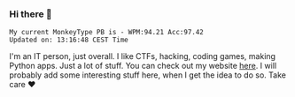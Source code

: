 ### Hi there 👋
<!-- PB START -->
```
My current MonkeyType PB is - WPM:94.21 Acc:97.42
Updated on: 13:16:48 CEST Time
```
<!-- PB END -->
I'm an IT person, just overall. I like CTFs, hacking, coding games, making Python apps. Just a lot of stuff.
You can check out my website [here](https://skill3472.github.io/).
I will probably add some interesting stuff here, when I get the idea to do so. Take care ❤️
